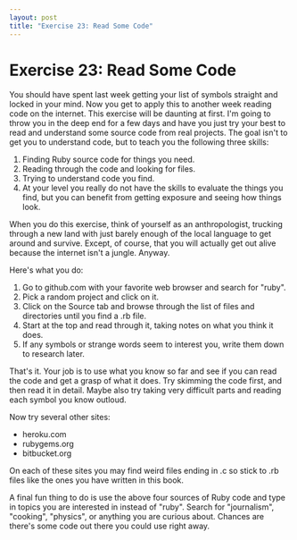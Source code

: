 ```yaml
---
layout: post
title: "Exercise 23: Read Some Code"
---
```

# Exercise 23: Read Some Code

You should have spent last week getting your list of symbols straight and locked in your mind. Now you get to apply this to another week reading code on the internet. This exercise will be daunting at first. I'm going to throw you in the deep end for a few days and have you just try your best to read and understand some source code from real projects. The goal isn't to get you to understand code, but to teach you the following three skills:

1. Finding Ruby source code for things you need.
2. Reading through the code and looking for files.
3. Trying to understand code you find.
4. At your level you really do not have the skills to evaluate the things you find, but you can benefit from getting exposure and seeing how things look.

When you do this exercise, think of yourself as an anthropologist, trucking through a new land with just barely enough of the local language to get around and survive. Except, of course, that you will actually get out alive because the internet isn't a jungle. Anyway.

Here's what you do:

1. Go to github.com with your favorite web browser and search for "ruby".
2. Pick a random project and click on it.
3. Click on the Source tab and browse through the list of files and directories until you find a .rb file.
3. Start at the top and read through it, taking notes on what you think it does.
4. If any symbols or strange words seem to interest you, write them down to research later.

That's it. Your job is to use what you know so far and see if you can read the code and get a grasp of what it does. Try skimming the code first, and then read it in detail. Maybe also try taking very difficult parts and reading each symbol you know outloud.

Now try several other sites:

* heroku.com
* rubygems.org
* bitbucket.org

On each of these sites you may find weird files ending in .c so stick to .rb files like the ones you have written in this book.

A final fun thing to do is use the above four sources of Ruby code and type in topics you are interested in instead of "ruby". Search for "journalism", "cooking", "physics", or anything you are curious about. Chances are there's some code out there you could use right away.
